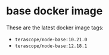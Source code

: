 # base docker image

These are the latest docker image tags:

- `terascope/node-base:10.21.0`
- `terascope/node-base:12.18.1`
